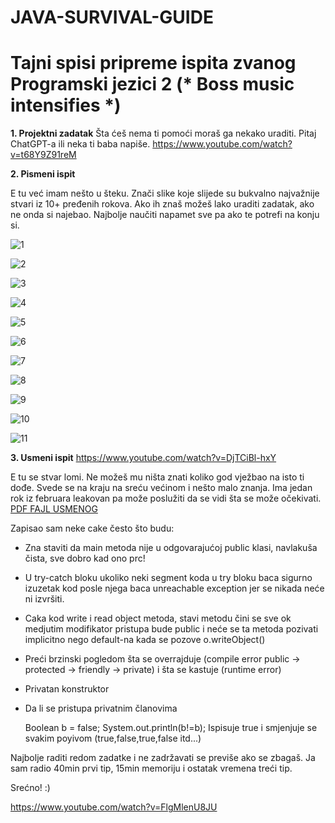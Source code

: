 # JAVA-SURVIVAL-GUIDE
# Tajni spisi pripreme ispita zvanog Programski jezici 2 (* Boss music intensifies *)

**1. Projektni zadatak**
Šta ćeš nema ti pomoći moraš ga nekako uraditi. Pitaj ChatGPT-a ili neka ti baba napiše.
https://www.youtube.com/watch?v=t68Y9Z91reM

**2. Pismeni ispit**

E tu već imam nešto u šteku. 
Znači slike koje slijede su bukvalno najvažnije stvari iz 10+ pređenih rokova.
Ako ih znaš možeš lako uraditi zadatak, ako ne onda si najebao. Najbolje naučiti napamet sve pa ako te potrefi na konju si.

![1](https://github.com/Djed01/JAVA-SURVIVAL-GUIDE/blob/main/Pismeni/CamScanner%202023-07-24%2017.13_1.jpg)

![2](https://github.com/Djed01/JAVA-SURVIVAL-GUIDE/blob/main/Pismeni/CamScanner%202023-07-24%2017.13_2.jpg)

![3](https://github.com/Djed01/JAVA-SURVIVAL-GUIDE/blob/main/Pismeni/CamScanner%202023-07-24%2017.13_3.jpg)

![4](https://github.com/Djed01/JAVA-SURVIVAL-GUIDE/blob/main/Pismeni/CamScanner%202023-07-24%2017.13_4.jpg)

![5](https://github.com/Djed01/JAVA-SURVIVAL-GUIDE/blob/main/Pismeni/CamScanner%202023-07-24%2017.13_5.jpg)

![6](https://github.com/Djed01/JAVA-SURVIVAL-GUIDE/blob/main/Pismeni/CamScanner%202023-07-24%2017.13_6.jpg)

![7](https://github.com/Djed01/JAVA-SURVIVAL-GUIDE/blob/main/Pismeni/CamScanner%202023-07-24%2017.13_7.jpg)

![8](https://github.com/Djed01/JAVA-SURVIVAL-GUIDE/blob/main/Pismeni/CamScanner%202023-07-24%2017.13_8.jpg)

![9](https://github.com/Djed01/JAVA-SURVIVAL-GUIDE/blob/main/Pismeni/CamScanner%202023-07-24%2017.13_9.jpg)

![10](https://github.com/Djed01/JAVA-SURVIVAL-GUIDE/blob/main/Pismeni/CamScanner%202023-07-24%2017.13_10.jpg)

![11](https://github.com/Djed01/JAVA-SURVIVAL-GUIDE/blob/main/Pismeni/CamScanner%202023-07-24%2017.13_11.jpg)

**3. Usmeni ispit**
https://www.youtube.com/watch?v=DjTCiBl-hxY

E tu se stvar lomi. 
Ne možeš mu ništa znati koliko god vježbao na isto ti dođe. Svede se na kraju na sreću većinom i nešto malo znanja.
Ima jedan rok iz februara leakovan pa može poslužiti da se vidi šta se može očekivati.
<a href="https://github.com/Djed01/JAVA-SURVIVAL-GUIDE/blob/main/Usmeni/20230213.pdf" target="_blank">PDF FAJL USMENOG</a>

Zapisao sam neke cake često što budu:
- Zna staviti da main metoda nije u odgovarajućoj public klasi, navlakuša čista, sve dobro kad ono prc!
- U try-catch bloku ukoliko neki segment koda u try bloku baca sigurno izuzetak kod posle njega baca unreachable exception jer se nikada neće ni izvršiti.
- Caka kod write i read object metoda, stavi metodu čini se sve ok medjutim modifikator pristupa bude public i neće se ta metoda pozivati implicitno nego default-na kada se pozove o.writeObject()
- Preći brzinski pogledom šta se overrajduje (compile error public -> protected -> friendly -> private) i šta se kastuje (runtime error)
- Privatan konstruktor
- Da li se pristupa privatnim članovima

  Boolean b = false;
  System.out.println(b!=b);
  Ispisuje true i smjenjuje se svakim poyivom (true,false,true,false itd...)

Najbolje raditi redom zadatke i ne zadržavati se previše ako se zbagaš. 
Ja sam radio 40min prvi tip, 15min memoriju i ostatak vremena treći tip.

Srećno! :)

https://www.youtube.com/watch?v=FlgMlenU8JU

